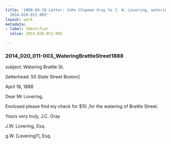 ```yaml
---
title: '1888-04-18 Letter: John Chipman Gray to J. W. Lovering, watering Brattle Street,
  2014.020.011-003'
layout: work
metadata:
- label: Identifier
  value: 2014.020.011-003

---
```

<div class="pages">
<div id="page-1484777">
<h3><a name="page-1484777">2014_020_011-003_WateringBrattleStreet1888</a></h3>
<div class="page-content">
<p>subject: Watering Brattle St.</p>
<p>[letterhead: 50 State Street<span class='line-break'> </span>Boston]</p>
<p>April 18, 1888</p>
<p>Dear Mr Lovering,</p>
<p>Enclosed please find my<span class='line-break'> </span>check for $10 ,for the watering of<span class='line-break'> </span>Brattle Street.</p>
<p>Yours very truly,<span class='line-break'> </span>J.C. Gray</p>
<p>J.W. Lovering, Esq.</p>
<p>g.W. [Levering?], Esq.</p>
</div>
</div>
<br />
</div>
